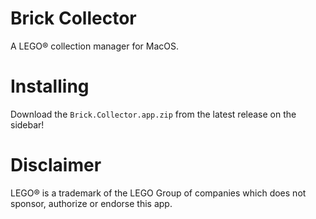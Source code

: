 # Brick Collector
A LEGO® collection manager for MacOS.

# Installing
Download the `Brick.Collector.app.zip` from the latest release on the sidebar!

# Disclaimer
LEGO® is a trademark of the LEGO Group of companies which does not sponsor, authorize or endorse this app.

